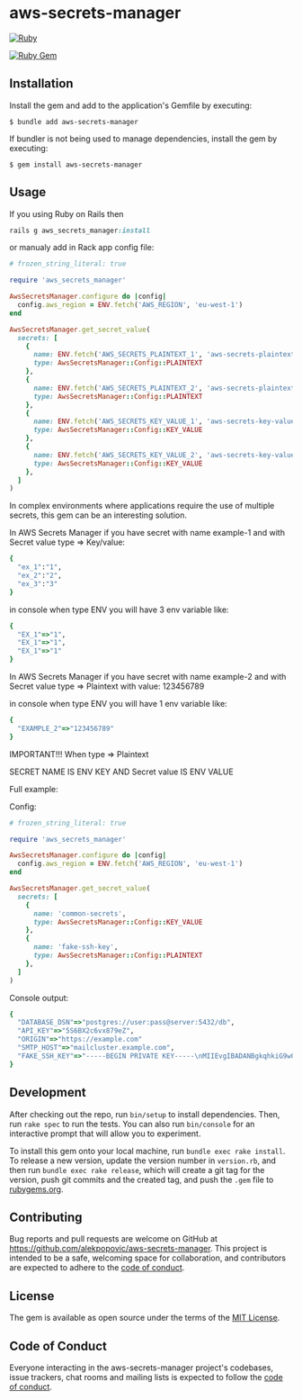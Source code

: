 # aws-secrets-manager

[![Ruby](https://github.com/alekpopovic/aws-secrets-manager/actions/workflows/main.yml/badge.svg)](https://github.com/alekpopovic/aws-secrets-manager/actions/workflows/main.yml)

[![Ruby Gem](https://github.com/alekpopovic/aws-secrets-manager/actions/workflows/gem-push.yml/badge.svg)](https://github.com/alekpopovic/aws-secrets-manager/actions/workflows/gem-push.yml)

## Installation

Install the gem and add to the application's Gemfile by executing:

    $ bundle add aws-secrets-manager

If bundler is not being used to manage dependencies, install the gem by executing:

    $ gem install aws-secrets-manager

## Usage

If you using Ruby on Rails then 

```ruby
rails g aws_secrets_manager:install
```

or manualy add in Rack app config file:

```ruby
# frozen_string_literal: true

require 'aws_secrets_manager'

AwsSecretsManager.configure do |config|
  config.aws_region = ENV.fetch('AWS_REGION', 'eu-west-1')
end

AwsSecretsManager.get_secret_value(
  secrets: [
    {
      name: ENV.fetch('AWS_SECRETS_PLAINTEXT_1', 'aws-secrets-plaintext-1-development'),
      type: AwsSecretsManager::Config::PLAINTEXT
    },
    {
      name: ENV.fetch('AWS_SECRETS_PLAINTEXT_2', 'aws-secrets-plaintext-2-development'),
      type: AwsSecretsManager::Config::PLAINTEXT
    },
    {
      name: ENV.fetch('AWS_SECRETS_KEY_VALUE_1', 'aws-secrets-key-value-1-development'),
      type: AwsSecretsManager::Config::KEY_VALUE
    },
    {
      name: ENV.fetch('AWS_SECRETS_KEY_VALUE_2', 'aws-secrets-key-value-2-development'),
      type: AwsSecretsManager::Config::KEY_VALUE
    },
  ]
)
```

In complex environments where applications require the use of multiple secrets, this gem can be an interesting solution.

In AWS Secrets Manager if you have secret with name example-1 and with Secret value type => Key/value:

```ruby
{
  "ex_1":"1",
  "ex_2":"2",
  "ex_3":"3"
}
```
in console when type ENV you will have 3 env variable like:

```ruby
{
  "EX_1"=>"1",
  "EX_1"=>"1",
  "EX_1"=>"1"
}
```

In AWS Secrets Manager if you have secret with name example-2 and with Secret value type => Plaintext with value: 123456789

in console when type ENV you will have 1 env variable like:

```ruby
{
  "EXAMPLE_2"=>"123456789"
}
```

IMPORTANT!!! When type => Plaintext

SECRET NAME IS ENV KEY AND Secret value IS ENV VALUE

Full example:

Config:

```ruby
# frozen_string_literal: true

require 'aws_secrets_manager'

AwsSecretsManager.configure do |config|
  config.aws_region = ENV.fetch('AWS_REGION', 'eu-west-1')
end

AwsSecretsManager.get_secret_value(
  secrets: [
    {
      name: 'common-secrets',
      type: AwsSecretsManager::Config::KEY_VALUE
    },
    {
      name: 'fake-ssh-key',
      type: AwsSecretsManager::Config::PLAINTEXT
    },
  ]
)
```
Console output:

```ruby
{
  "DATABASE_DSN"=>"postgres://user:pass@server:5432/db",
  "API_KEY"=>"5S6BX2c6vx879eZ",
  "ORIGIN"=>"https://example.com"
  "SMTP_HOST"=>"mailcluster.example.com",
  "FAKE_SSH_KEY"=>"-----BEGIN PRIVATE KEY-----\nMIIEvgIBADANBgkqhkiG9w0BAQEFAASCBKgwggSkAgEAAoIBAQCxxx7OfuLEm3wm\njOVKL4+ibYBrrL3p8id2x4DZ3C+7C8ZkwsC6\n"
}
```

## Development

After checking out the repo, run `bin/setup` to install dependencies. Then, run `rake spec` to run the tests. You can also run `bin/console` for an interactive prompt that will allow you to experiment.

To install this gem onto your local machine, run `bundle exec rake install`. To release a new version, update the version number in `version.rb`, and then run `bundle exec rake release`, which will create a git tag for the version, push git commits and the created tag, and push the `.gem` file to [rubygems.org](https://rubygems.org).

## Contributing

Bug reports and pull requests are welcome on GitHub at https://github.com/alekpopovic/aws-secrets-manager. This project is intended to be a safe, welcoming space for collaboration, and contributors are expected to adhere to the [code of conduct](https://github.com/alekpopovic/aws-secrets-manager/blob/main/CODE_OF_CONDUCT.md).

## License

The gem is available as open source under the terms of the [MIT License](https://opensource.org/licenses/MIT).

## Code of Conduct

Everyone interacting in the aws-secrets-manager project's codebases, issue trackers, chat rooms and mailing lists is expected to follow the [code of conduct](https://github.com/alekpopovic/aws-secrets-manager/blob/main/CODE_OF_CONDUCT.md).
